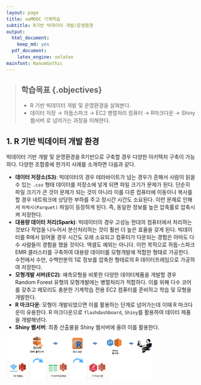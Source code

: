 ```yaml
---
layout: page
title: xwMOOC 기계학습
subtitle: R기반 빅데이터 개발/운영환경
output:
  html_document: 
    keep_md: yes
  pdf_document:
    latex_engine: xelatex
mainfont: NanumGothic
---
```

 
> ## 학습목표 {.objectives}
>
> * R 기반 빅데이터 개발 및 운영환경을 살펴본다.
> * 데이터 저장 &rarr; 하둡스파크 &rarr; EC2 병렬처리 컴퓨터 &rarr; R마크다운 &rarr; Shiny 웹서버 로 넘어가는 과정을 이해한다.



## 1. R 기반 빅데이터 개발 환경

빅데이터 기반 개발 및 운영환경을 R기반으로 구축할 경우 다양한 아키텍처 구축이 가능하다.
다양한 조합중에 한가지 사례를 소개하면 다음과 같다.

- **데이터 저장소(S3)**: 빅데이터의 경우 테라바이트가 넘는 경우가 흔해서 사람이 읽을 수 있는 `.csv` 형태 데이터를 저장소에 넣게 되면 파일 크기가 문제가 된다. 
단순히 파일 크기가 큰 것이 문제가 되는 것이 아니라 이를 다른 컴퓨터에 이동이나 복사를 할 경우 네트워크에 상당한 부하를 주고 장시간 시간도 소요된다.
이런 문제로 인해서 `파케시(Parquet)` 파일이 등장하게 된다. 즉, 동일한 정보를 높은 압축률로 압축시켜 저장한다.
- **대용량 데이터 처리(Spark)**: 빅데이터의 경우 고성능 한대의 컴퓨터에서 처리하는 것보다 작업을 나누어서 분산처리하는 것이 훨씬 더 높은 효율을 갖게 된다.
빅데이터를 R에서 읽어올 경우 시간도 오래 소요되고 컴퓨터가 다운되는 경험은 아마도 다수 사람들이 경험을 했을 것이다. 엑셀도 예외는 아니다.
이런 목적으로 하둡-스파크 EMR 클러스터를 구축하여 대용량 데이터를 모형개발에 적합한 형태로 가공한다. 수천에서 수만, 수백만분의 1로 정보를 압축한 형태로의 
R 데이터프레임으로 가공하여 저장한다.
- **모형개발 서버(EC2)**: 예측모형을 비롯한 다양한 데이터제품을 개발할 경우 Random Forest 유형의 모형개발에는 병렬처리가 적합하다. 
이를 위해 다수 코어를 갖추고 메모리도 충분한 기계학습 전용 EC2 컴퓨터를 준비하고 학습 및 모형을 개발한다.
- **R 마크다운**: 모형이 개발되었으면 이를 활용하는 단계로 넘어가는데 이때 R 마크다운이 유용한다. R 마크다운으로 `flashdashboard`, `Shiny`를 활용하여 데이터 제품을 개발해낸다.
- **Shiny 웹서버**: 최종 산출물을 Shiny 웹서버에 올려 이를 활용한다.


<img src="fig/ml-r-bigdata-workflow.png" alt="R기반 빅데이터 개발운영환경" width="77%" />
